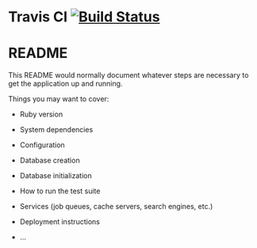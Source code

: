 # Travis CI [![Build Status](https://travis-ci.org/juuh42dias/codebeme.svg?branch=master)](https://travis-ci.org/juuh42dias/codebeme)

# README

This README would normally document whatever steps are necessary to get the
application up and running.

Things you may want to cover:

* Ruby version

* System dependencies

* Configuration

* Database creation

* Database initialization

* How to run the test suite

* Services (job queues, cache servers, search engines, etc.)

* Deployment instructions

* ...
